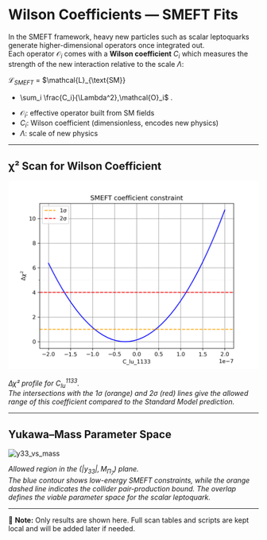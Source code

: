 # Wilson Coefficients — SMEFT Fits

In the SMEFT framework, heavy new particles such as scalar leptoquarks generate
higher-dimensional operators once integrated out.  
Each operator $\mathcal{O}_i$ comes with a **Wilson coefficient** $C_i$ which measures
the strength of the new interaction relative to the scale $\Lambda$:


$\mathcal{L}_{SMEFT}$ = $\mathcal{L}_{\text{SM}}
+ \sum_i \frac{C_i}{\Lambda^2}\,\mathcal{O}_i$ .

- $\mathcal{O}_i$: effective operator built from SM fields  
- $C_i$: Wilson coefficient (dimensionless, encodes new physics)  
- $\Lambda$: scale of new physics  

---

## χ² Scan for Wilson Coefficient

![C_lu_1133](plots/C_lu_1133.png)

*Δχ² profile for $C_{lu}^{1133}$.  
The intersections with the 1σ (orange) and 2σ (red) lines give the allowed range
of this coefficient compared to the Standard Model prediction.*

---

## Yukawa–Mass Parameter Space

![y33_vs_mass](plots/y33_vs_mass.png)

*Allowed region in the $(|y_{33}|, M_{\Pi_7})$ plane.  
The blue contour shows low-energy SMEFT constraints, while the orange dashed
line indicates the collider pair-production bound. The overlap defines the
viable parameter space for the scalar leptoquark.*

---

📌 **Note:** Only results are shown here. Full scan tables and scripts are kept local and
will be added later if needed.

